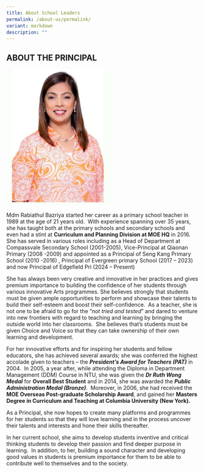 ```yaml
---
title: About School Leaders
permalink: /about-us/permalink/
variant: markdown
description: ""
---
```

<h2>ABOUT THE PRINCIPAL</h2>
<img src="/images/Mdm_Rabiathul_Bazriya.jpg" style="width:55%">
<p>Mdm Rabiathul Bazriya started her career as a primary school teacher in
1989 at the age of 21 years old.&nbsp; With experience spanning over 35
years, she has taught both at the primary schools and secondary schools
and even had a stint at <strong>Curriculum and Planning Division at MOE HQ</strong> in
2016.&nbsp;&nbsp; She has served in various roles including as a Head of
Department at Compassvale Secondary School (2001-2005), Vice-Principal
at Qiaonan Primary (2008 -2009) and appointed as a Principal of Seng Kang
Primary School (2010 -2016) , Principal of Evergreen primary School (2017
– 2023) and now Principal of Edgefield Pri (2024 – Present)</p>
<p>She has always been very creative and innovative in her practices and
gives premium importance to building the confidence of her students through
various innovative Arts programmes. She believes strongly that students
must be given ample opportunities to perform and showcase their talents
to build their self-esteem and boost their self-confidence.&nbsp; As a
teacher, she is not one to be afraid to go for the “<em>not tried and tested</em>”
and dared to venture into new frontiers with regard to teaching and learning
by bringing the outside world into her classrooms.&nbsp; She believes that’s
students must be given Choice and Voice so that they can take ownership
of their own learning and development.</p>
<p>For her innovative efforts and for inspiring her students and fellow educators,
she has achieved several awards; she was conferred the highest accolade
given to teachers – the <strong><em>President’s Award for Teachers (PAT)</em></strong> in
2004.&nbsp; In 2005, a year after, while attending the Diploma in Department
Management (DDM) Course in NTU, she was given the <strong><em>Dr Ruth Wong Medal</em></strong> for <strong>Overall Best Student</strong> and
in 2014, she was awarded the <strong><em>Public Administration Medal (Bronze)</em></strong>.&nbsp;
Moreover, in 2006, she had received the <strong>MOE Overseas Post-graduate Scholarship Award</strong>,
and gained her <strong>Masters Degree in Curriculum and Teaching at Columbia University (New York).&nbsp;</strong>
</p>
<p>As a Principal, she now hopes to create many platforms and programmes
for her students so that they will love learning and in the process uncover
their talents and interests and hone their skills thereafter.</p>
<p>In her current school, she aims to develop students inventive and critical
thinking students to develop their passion and find deeper purpose in learning.&nbsp;
In addition, to her, building a sound character and developing good values
in students is premium importance for them to be able to contribute well
to themselves and to the society.&nbsp;</p>